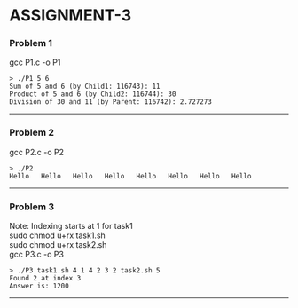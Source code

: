 # ASSIGNMENT-3

### Problem 1
gcc P1.c -o P1
```
> ./P1 5 6
Sum of 5 and 6 (by Child1: 116743): 11
Product of 5 and 6 (by Child2: 116744): 30
Division of 30 and 11 (by Parent: 116742): 2.727273
```
---

### Problem 2
gcc P2.c -o P2
```
> ./P2
Hello   Hello   Hello   Hello   Hello   Hello   Hello   Hello   
```
---

### Problem 3
Note: Indexing starts at 1 for task1  
sudo chmod u+rx task1.sh  
sudo chmod u+rx task2.sh  
gcc P3.c -o P3 
```
> ./P3 task1.sh 4 1 4 2 3 2 task2.sh 5
Found 2 at index 3
Answer is: 1200
```
---